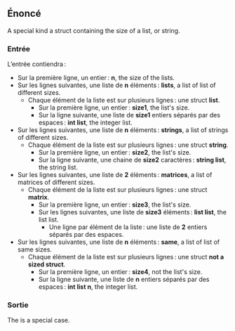 ## Énoncé

A special kind a struct containing the size of a list, or string.

### Entrée

L’entrée contiendra :

- Sur la première ligne, un entier : **n**, the size of the lists.
- Sur les lignes suivantes, une liste de **n** éléments : **lists**, a list of
  list of different sizes.
    - Chaque élément de la liste est sur plusieurs lignes : une struct
      **list**.
        - Sur la première ligne, un entier : **size1**, the list's size.
        - Sur la ligne suivante, une liste de **size1** entiers séparés par des
          espaces : **int list**, the integer list.
- Sur les lignes suivantes, une liste de **n** éléments : **strings**, a list
  of strings of different sizes.
    - Chaque élément de la liste est sur plusieurs lignes : une struct
      **string**.
        - Sur la première ligne, un entier : **size2**, the list's size.
        - Sur la ligne suivante, une chaine de **size2** caractères : **string
          list**, the string list.
- Sur les lignes suivantes, une liste de **2** éléments : **matrices**, a list
  of matrices of different sizes.
    - Chaque élément de la liste est sur plusieurs lignes : une struct
      **matrix**.
        - Sur la première ligne, un entier : **size3**, the list's size.
        - Sur les lignes suivantes, une liste de **size3** éléments : **list
          list**, the list list.
            - Une ligne par élément de la liste : une liste de **2** entiers
              séparés par des espaces.
- Sur les lignes suivantes, une liste de **n** éléments : **same**, a list of
  list of same sizes.
    - Chaque élément de la liste est sur plusieurs lignes : une struct **not a
      sized struct**.
        - Sur la première ligne, un entier : **size4**, not the list's size.
        - Sur la ligne suivante, une liste de **n** entiers séparés par des
          espaces : **int list n**, the integer list.

### Sortie

The is a special case.
